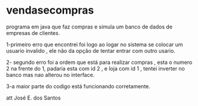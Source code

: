 # vendasecompras
programa em java que faz compras e simula um banco de dados de empresas de clientes.

1-primeiro erro que encontrei foi logo ao logar no sistema se colocar um usuario invalido ,
ele não da opção de tentar entrar com outro usario.


2- segundo erro foi a ordem que está para realizar compras , esta o numero 2 na frente do 1,
padaria esta com id 2 , e loja com id 1 , tentei inverter no banco mas nao alterou no interface.



3-a maior parte do codigo está funcionando corretamente.

att 
José E. dos Santos

